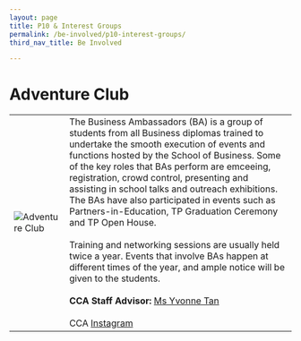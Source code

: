 ```yaml
---
layout: page
title: P10 & Interest Groups
permalink: /be-involved/p10-interest-groups/
third_nav_title: Be Involved

---
```


# Adventure Club


<table>
 <tr>
    <td><image src="https://www.tp.edu.sg/content/dam/tp-web/images/life@tp/cca/p10-interest-clubs/adventure_club.jpg" style="display:block;margin-left:auto;margin-right:auto;" alt="Adventure Club"></image></td>
    <td>
    The Business Ambassadors (BA) is a group of students from all Business diplomas trained to undertake the smooth execution of events and functions hosted by the School of Business. Some of the key roles that BAs perform are emceeing, registration, crowd control, presenting and assisting in school talks and outreach exhibitions. The BAs have also participated in events such as Partners-in-Education, TP Graduation Ceremony and TP Open House. 
    <br><br>
    Training and networking sessions are usually held twice a year. Events that involve BAs happen at different times of the year, and ample notice will be given to the students.
    <br><br>
    <b>CCA Staff Advisor:</b> <a href="atyvonne@tp.edu.sg">Ms Yvonne Tan</a>
    <br><br>
    CCA <a href="https://www.instagram.com/tp.ba">Instagram</a>
</td>
 </tr>
 
</table>